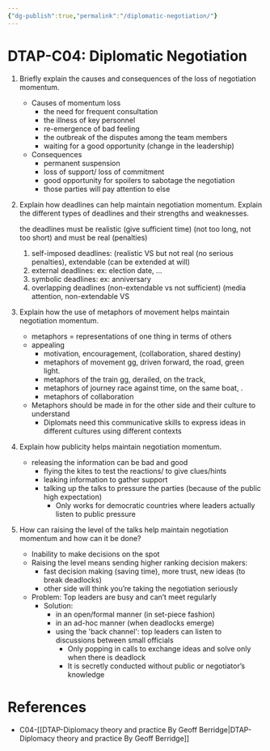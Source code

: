 ```yaml
---
{"dg-publish":true,"permalink":"/diplomatic-negotiation/"}
---
```


# DTAP-C04: Diplomatic Negotiation

1. Briefly explain the causes and consequences of the loss of negotiation momentum.
    - Causes of momentum loss
        - the need for frequent consultation
        - the illness of key personnel
        - re-emergence of bad feeling
        - the outbreak of the disputes among the team members
        - waiting for a good opportunity (change in the leadership)
    - Consequences
        - permanent suspension
        - loss of support/ loss of commitment
        - good opportunity for spoilers to sabotage the negotiation
        - those parties will pay attention to else
2. Explain how deadlines can help maintain negotiation momentum. Explain the different types of deadlines and their strengths and weaknesses. 
    
    the deadlines must be realistic (give sufficient time) (not too long, not too short) and
    must be real (penalties)
    
    1. self-imposed deadlines: (realistic VS but not real (no serious penalties), extendable (can be extended at will)
    2. external deadlines: ex: election date, ...
    3. symbolic deadlines: ex: anniversary
    4. overlapping deadlines (non-extendable vs not sufficient) (media attention, non-extendable VS
3. Explain how the use of metaphors of movement helps maintain negotiation momentum.
    - metaphors = representations of one thing in terms of others
    - appealing
        - motivation, encouragement, (collaboration, shared destiny)
        - metaphors of movement gg, driven forward, the road, green light.
        - metaphors of the train gg, derailed, on the track,
        - metaphors of journey race against time, on the same boat, .
        - metaphors of collaboration
    - Metaphors should be made in for the other side and their culture to understand
        - Diplomats need this communicative skills to express ideas in different cultures using different contexts
4. Explain how publicity helps maintain negotiation momentum.
    - releasing the information can be bad and good
        - flying the kites to test the reactions/ to give clues/hints
        - leaking information to gather support
        - talking up the talks to pressure the parties
        (because of the public high expectation)
            - Only works for democratic countries where leaders actually listen to public pressure
5. How can raising the level of the talks help maintain negotiation momentum and how can it be done? 
    - Inability to make decisions on the spot
    - Raising the level means sending higher ranking decision makers:
        - fast decision making (saving time), more trust, new ideas (to break deadlocks)
        - other side will think you’re taking the negotiation seriously
    - Problem: Top leaders are busy and can’t meet regularly
        - Solution:
            - in an open/formal manner (in set-piece fashion)
            - in an ad-hoc manner (when deadlocks emerge)
            - using the 'back channel': top leaders can listen to discussions between small officials
                - Only popping in calls to exchange ideas and solve only when there is deadlock
                - It is secretly conducted without public or negotiator’s knowledge

# References
-  C04-[[DTAP-Diplomacy theory and practice By Geoff Berridge\|DTAP-Diplomacy theory and practice By Geoff Berridge]]